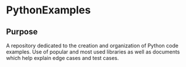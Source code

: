# PythonExamples

## Purpose

A repository dedicated to the creation and organization of Python code examples. Use of popular and most used libraries as well as documents which help explain edge cases and test cases.
